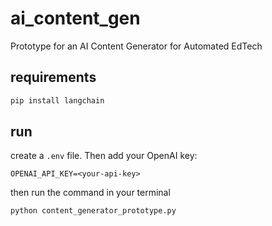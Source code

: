 # ai_content_gen
Prototype for an AI Content Generator for Automated EdTech

## requirements
```bash
pip install langchain
```

## run
create a `.env` file. Then add your OpenAI key:
```
OPENAI_API_KEY=<your-api-key>
```

then run the command in your terminal
```bash
python content_generator_prototype.py
```

